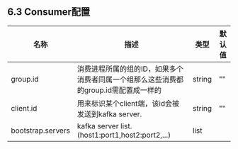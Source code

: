## 6.3 Consumer配置

| 名称 | 描述 | 类型 | 默认值 |
| --- | --- | --- | --- |
| group.id | 消费进程所属的组的ID，如果多个消费者同属一个组那么这些消费都的group.id需配置成一样的 | string | "" |
| client.id |用来标识某个client端，该id会被发送到kafka server.|string|""|
| bootstrap.servers | kafka server list. \(host1:port1,host2:port2,...\) | list | || |key.deserializer | key反序列化类实现Deserializer interface | class | || value.deserializer | value反序列化类实现Deserializer interface | class | ||fetch.min.bytes|consumer一个fetch请求能取回的最小数据大小，如果不满足这个数值则会等待直到满足指定大小。|int|1||heartbeat.interval.ms|consumer跟kafka server之间的心跳时间间隔，如果心跳不正常则kafka server会认为该consumer离开了，之后会执行rebalancing。这个时间设置必须要小于session.timeout.ms，一般设置不要大于session.timeout.ms的1\/3|int|3000||session.timeout.ms|如果kafka server在这个时间内都没有收到consumer的心跳，则认为该consumer离开了，之后会执行rebalancing。|int|30000||max.partition.fetch.bytes|每次从单个分区中拉取的消息大小|int|1048576||auto.offset.reset|定义了Consumer在ZooKeeper中发现没有初始的offset时或者发现offset非法时定义Comsumer的行为。earliest: 自动把offset设为最小的offset; latest: 自动把offset设为最新的offset; none: throw exception to consumer; anything else: throw exception to consumer。|string|latest|| connections.max.idle.ms | connection空闲时间达到该配置时，该connection会被关闭 | long | 540000 ||enable.auto.commit|true: consumer 的offset会在被周期地commit。|boolean|true||auto.commit.interval.ms| 自动提交consumer offset的周期。在enable.auto.commit设置为true时起作用|long|5000|| receive.buffer.bytes | socket的接收缓存空间大小,当阅读数据时使用 | int | 65536 || request.timeout.ms | 客户端将等待请求的响应的最大时间,如果在这个时间内没有收到响应，客户端将重发请求;超过重试次数将抛异常 | int | 40000 || send.buffer.bytes | TCP send buffer \(SO\_SNDBUF\) | int | 131072 |


